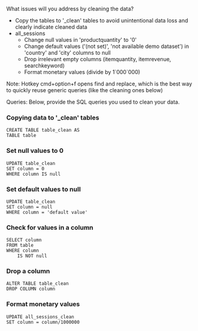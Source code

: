 What issues will you address by cleaning the data?
- Copy the tables to '_clean' tables to avoid unintentional data loss and clearly indicate cleaned data
- all_sessions
  - Change null values in 'productquantity' to '0'
  - Change default values ('(not set)', 'not available demo dataset') in 'country' and 'city' columns to null
  - Drop irrelevant empty columns (itemquantity, itemrevenue, searchkeyword)
  - Format monetary values (divide by 1\`000\`000)

Note: Hotkey cmd+option+f opens find and replace, which is the best way to quickly reuse generic queries (like the cleaning ones below)

Queries:
Below, provide the SQL queries you used to clean your data.
### Copying data to '_clean' tables
```
CREATE TABLE table_clean AS
TABLE table
```
### Set null values to 0
```
UPDATE table_clean
SET column = 0
WHERE column IS null
```
### Set default values to null
```
UPDATE table_clean
SET column = null
WHERE column = 'default value'
```
### Check for values in a column
```
SELECT column 
FROM table
WHERE column
	IS NOT null
```
### Drop a column
```
ALTER TABLE table_clean
DROP COLUMN column
```
### Format monetary values 
```
UPDATE all_sessions_clean
SET column = column/1000000
```